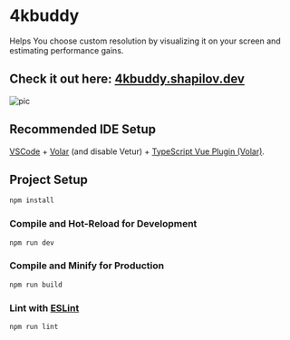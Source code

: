 # 4kbuddy

Helps You choose custom resolution by visualizing it on your screen and estimating performance gains.

## Check it out here: [4kbuddy.shapilov.dev](https://4kbuddy.shapilov.dev/)

![pic](https://github.com/DanilShapilov/4kBuddy/assets/39529221/d457644e-03a1-41e2-9e55-c005999b32b6)

## Recommended IDE Setup

[VSCode](https://code.visualstudio.com/) + [Volar](https://marketplace.visualstudio.com/items?itemName=Vue.volar) (and disable Vetur) + [TypeScript Vue Plugin (Volar)](https://marketplace.visualstudio.com/items?itemName=Vue.vscode-typescript-vue-plugin).


## Project Setup

```sh
npm install
```

### Compile and Hot-Reload for Development

```sh
npm run dev
```

### Compile and Minify for Production

```sh
npm run build
```

### Lint with [ESLint](https://eslint.org/)

```sh
npm run lint
```
